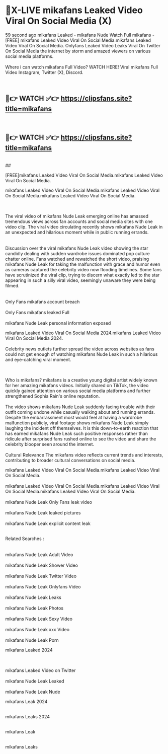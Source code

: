 # 🔴X-LIVE mikafans Leaked Video Viral On Social Media (X)<br>


59 second ago mikafans Leaked  - mikafans Nude  Watch Full mikafans - [FREE] mikafans Leaked Video Viral On Social Media.mikafans Leaked Video Viral On Social Media.   Onlyfans Leaked Video Leaks Viral On Twitter On Social Media the internet by storm and amazed viewers on various social media platforms. <br><br>
Where i can watch mikafans Full Video? WATCH HERE! Viral mikafans Full Video Instagram, Twitter (X), Discord. <br>


 <br>

##  🔴👉 WATCH ✅👉  <a href="https://clipsfans.site?title=mikafans&ref=git">https://clipsfans.site?title=mikafans</a> <br>
  <br>

##  🔴👉 WATCH ✅👉  <a href="https://clipsfans.site?title=mikafans&ref=git">https://clipsfans.site?title=mikafans</a> <br>
  <br>
  ##



[FREE]mikafans Leaked Video Viral On Social Media.mikafans Leaked Video Viral On Social Media. <br>

mikafans Leaked Video Viral On Social Media.mikafans Leaked Video Viral On Social Media.mikafans Leaked Video Viral On Social Media. <br>


  <br>

  <br>
The viral video of mikafans Nude Leak emerging online has amassed tremendous views across fan accounts and social media sites with one video clip. The viral video circulating recently shows mikafans Nude Leak in an unexpected and hilarious moment while in public running errands.<br>
<br>


<br>
Discussion over the viral mikafans Nude Leak video showing the star candidly dealing with sudden wardrobe issues dominated pop culture chatter online. Fans watched and rewatched the short video, praising mikafans Nude Leak for taking the malfunction with grace and humor even as cameras captured the celebrity video now flooding timelines. Some fans have scrutinized the viral clip, trying to discern what exactly led to the star appearing in such a silly viral video, seemingly unaware they were being filmed.<br>
<br>
<br> 
Only Fans mikafans account breach<br>
<br>
Only Fans mikafans leaked Full <br>
<br>
mikafans Nude Leak personal information exposed<br>

mikafans Leaked Video Viral On Social Media 2024.mikafans Leaked Video Viral On Social Media 2024. <br>
<br>
Celebrity news outlets further spread the video across websites as fans could not get enough of watching mikafans Nude Leak in such a hilarious and eye-catching viral moment.<br>
<br>

<br>
Who is mikafans? mikafans is a creative young digital artist widely known for her amazing mikafans videos. Initially shared on TikTok, the video quickly gained attention on various social media platforms and further strengthened Sophia Rain's online reputation.<br>
<br>
The video shows mikafans Nude Leak suddenly facing trouble with their outfit coming undone while casually walking about and running errands. Despite the embarrassment most would feel at having a wardrobe malfunction publicly, viral footage shows mikafans Nude Leak simply laughing the incident off themselves. It is this down-to-earth reaction that has earned mikafans Nude Leak such positive responses rather than ridicule after surprised fans rushed online to see the video and share the celebrity blooper seen around the internet.<br>
<br>
Cultural Relevance The mikafans video reflects current trends and interests, contributing to broader cultural conversations on social media.<br>

mikafans Leaked Video Viral On Social Media.mikafans Leaked Video Viral On Social Media.<br>
<br>
mikafans Leaked Video Viral On Social Media.mikafans Leaked Video Viral On Social Media.mikafans Leaked Video Viral On Social Media.<br>
<br>
mikafans Nude Leak Only Fans leak video<br>
<br>
mikafans Nude Leak leaked pictures<br>
<br>
mikafans Nude Leak explicit content leak<br>


<br>
Related Searches :<br>
<br>

<br>
mikafans Nude Leak Adult Video<br>
<br>
mikafans Nude Leak Shower Video<br>
<br>
mikafans Nude Leak Twitter Video<br>
<br>
mikafans Nude Leak Onlyfans Video<br>
<br>
mikafans Nude Leak Leaks<br>
<br>
mikafans Nude Leak Photos<br>

<br>
mikafans Nude Leak Sexy Video<br>
<br>
mikafans Nude Leak xxx Video<br>
<br>
mikafans Nude Leak Porn<br>

mikafans  Leaked 2024 <br> <br>
<br>

mikafans Leaked Video on Twitter <br>
<br>
mikafans Nude Leak Leaked<br>
<br>
mikafans Nude Leak Nude<br>


mikafans  Leak 2024 <br> <br>



mikafans  Leaks 2024 <br> <br>



 
mikafans  Leak<br> <br>



mikafans  Leaks<br> <br>





</p>




 



</p>










